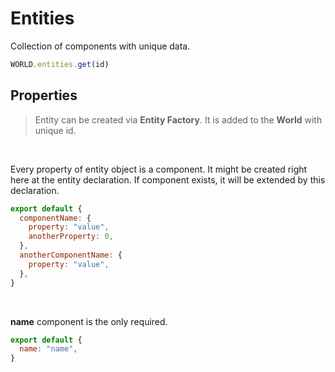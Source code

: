 # Entities

Collection of components with unique data.

```js
WORLD.entities.get(id)
```

## Properties

> Entity can be created via **Entity Factory**. It is added to the **World** with unique id.

<br>

Every property of entity object is a component. It might be created right here at the entity declaration. If component exists, it will be extended by this declaration.

```js
export default {
  componentName: {
    property: "value",
    anotherProperty: 0,
  },
  anotherComponentName: {
    property: "value",
  },
}
```

<br>

**name** component is the only required.

```js
export default {
  name: "name",
}
```

<br>
